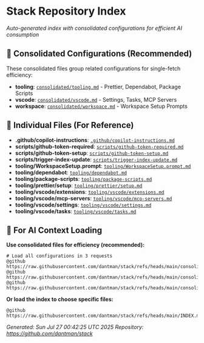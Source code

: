 # Stack Repository Index

*Auto-generated index with consolidated configurations for efficient AI consumption*

## 🚀 Consolidated Configurations (Recommended)

These consolidated files group related configurations for single-fetch efficiency:

- **tooling**: [`consolidated/tooling.md`](https://raw.githubusercontent.com/dantman/stack/refs/heads/main/consolidated/tooling.md) - Prettier, Dependabot, Package Scripts
- **vscode**: [`consolidated/vscode.md`](https://raw.githubusercontent.com/dantman/stack/refs/heads/main/consolidated/vscode.md) - Settings, Tasks, MCP Servers
- **workspace**: [`consolidated/workspace.md`](https://raw.githubusercontent.com/dantman/stack/refs/heads/main/consolidated/workspace.md) - Workspace Setup Prompts

## 📁 Individual Files (For Reference)

- **.github/copilot-instructions**: [`.github/copilot-instructions.md`](https://raw.githubusercontent.com/dantman/stack/refs/heads/main/.github/copilot-instructions.md)
- **scripts/github-token-required**: [`scripts/github-token-required.md`](https://raw.githubusercontent.com/dantman/stack/refs/heads/main/scripts/github-token-required.md)
- **scripts/github-token-setup**: [`scripts/github-token-setup.md`](https://raw.githubusercontent.com/dantman/stack/refs/heads/main/scripts/github-token-setup.md)
- **scripts/trigger-index-update**: [`scripts/trigger-index-update.md`](https://raw.githubusercontent.com/dantman/stack/refs/heads/main/scripts/trigger-index-update.md)
- **tooling/WorkspaceSetup.prompt**: [`tooling/WorkspaceSetup.prompt.md`](https://raw.githubusercontent.com/dantman/stack/refs/heads/main/tooling/WorkspaceSetup.prompt.md)
- **tooling/dependabot**: [`tooling/dependabot.md`](https://raw.githubusercontent.com/dantman/stack/refs/heads/main/tooling/dependabot.md)
- **tooling/package-scripts**: [`tooling/package-scripts.md`](https://raw.githubusercontent.com/dantman/stack/refs/heads/main/tooling/package-scripts.md)
- **tooling/prettier/setup**: [`tooling/prettier/setup.md`](https://raw.githubusercontent.com/dantman/stack/refs/heads/main/tooling/prettier/setup.md)
- **tooling/vscode/extensions**: [`tooling/vscode/extensions.md`](https://raw.githubusercontent.com/dantman/stack/refs/heads/main/tooling/vscode/extensions.md)
- **tooling/vscode/mcp-servers**: [`tooling/vscode/mcp-servers.md`](https://raw.githubusercontent.com/dantman/stack/refs/heads/main/tooling/vscode/mcp-servers.md)
- **tooling/vscode/settings**: [`tooling/vscode/settings.md`](https://raw.githubusercontent.com/dantman/stack/refs/heads/main/tooling/vscode/settings.md)
- **tooling/vscode/tasks**: [`tooling/vscode/tasks.md`](https://raw.githubusercontent.com/dantman/stack/refs/heads/main/tooling/vscode/tasks.md)

## 🤖 For AI Context Loading

**Use consolidated files for efficiency (recommended):**
```
# Load all configurations in 3 requests
@github https://raw.githubusercontent.com/dantman/stack/refs/heads/main/consolidated/tooling.md
@github https://raw.githubusercontent.com/dantman/stack/refs/heads/main/consolidated/vscode.md  
@github https://raw.githubusercontent.com/dantman/stack/refs/heads/main/consolidated/workspace.md
```

**Or load the index to choose specific files:**
```
@github https://raw.githubusercontent.com/dantman/stack/refs/heads/main/INDEX.md
```

*Generated: Sun Jul 27 00:42:25 UTC 2025*
*Repository: https://github.com/dantman/stack*
